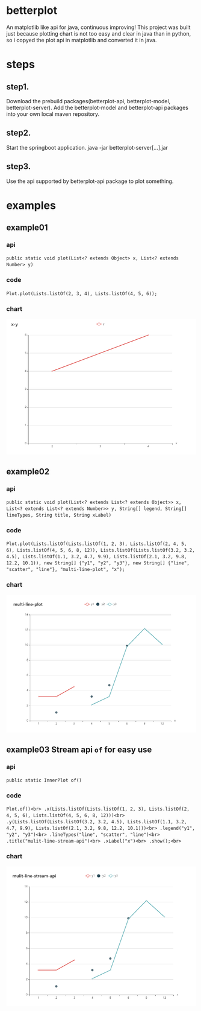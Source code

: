 # betterplot
An matplotlib like api for java, continuous improving! This project was built just because plotting chart is not too easy and clear in java than in python, so i copyed the plot api in matplotlib and converted it in java.

# steps
## step1.
Download the prebuild packages(betterplot-api, betterplot-model, betterplot-server). Add the betterplot-model and betterplot-api packages into your own local maven repository.
## step2.
Start the springboot application. java -jar betterplot-server[...].jar
## step3.
Use the api supported by betterplot-api package to plot something.

# examples

## example01
### api
`public static void plot(List<? extends Object> x, List<? extends Number> y)`
### code
`Plot.plot(Lists.listOf(2, 3, 4), Lists.listOf(4, 5, 6));`
### chart
![image](https://github.com/Mng12345/betterplot/blob/master/examples/example01.jpg)

## example02
### api
`public static void plot(List<? extends List<? extends Object>> x, List<? extends List<? extends Number>> y, String[] legend,
                            String[] lineTypes, String title, String xLabel)`
### code
`Plot.plot(Lists.listOf(Lists.listOf(1, 2, 3), Lists.listOf(2, 4, 5, 6), Lists.listOf(4, 5, 6, 8, 12)),
                Lists.listOf(Lists.listOf(3.2, 3.2, 4.5), Lists.listOf(1.1, 3.2, 4.7, 9.9), Lists.listOf(2.1, 3.2, 9.8, 12.2, 10.1)),
                new String[] {"y1", "y2", "y3"}, new String[] {"line", "scatter", "line"},
                "multi-line-plot", "x");`
### chart       
![image](https://github.com/Mng12345/betterplot/blob/master/examples/example02.jpg)

## example03 Stream api `of` for easy use

### api
`public static InnerPlot of()`

### code
`
Plot.of()<br>
    .x(Lists.listOf(Lists.listOf(1, 2, 3), Lists.listOf(2, 4, 5, 6), Lists.listOf(4, 5, 6, 8, 12)))<br>
    .y(Lists.listOf(Lists.listOf(3.2, 3.2, 4.5), Lists.listOf(1.1, 3.2, 4.7, 9.9), Lists.listOf(2.1, 3.2, 9.8, 12.2, 10.1)))<br>
    .legend("y1", "y2", "y3")<br>
    .lineTypes("line", "scatter", "line")<br>
    .title("mulit-line-stream-api")<br>
    .xLabel("x")<br>
    .show();<br>
`

### chart 
![image](https://github.com/Mng12345/betterplot/blob/master/examples/example03.jpg)


